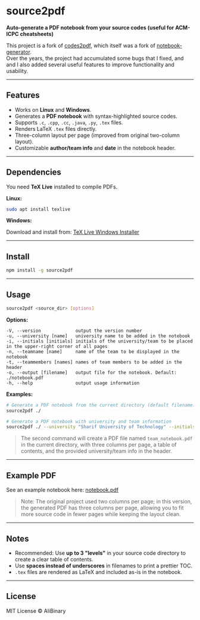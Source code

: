 # source2pdf

**Auto-generate a PDF notebook from your source codes (useful for ACM-ICPC cheatsheets)**

This project is a fork of [codes2pdf](https://github.com/Erfaniaa/codes2pdf), which itself was a fork of [notebook-generator](https://github.com/pin3da/notebook-generator).  
Over the years, the project had accumulated some bugs that I fixed, and and I also added several useful features to improve functionality and usability.

---

## Features

- Works on **Linux** and **Windows**.
- Generates a **PDF notebook** with syntax-highlighted source codes.
- Supports `.c`, `.cpp`, `.cc`, `.java`, `.py`, `.tex` files.
- Renders LaTeX `.tex` files directly.
- Three-column layout per page (improved from original two-column layout).
- Customizable **author/team info** and **date** in the notebook header.

---

## Dependencies

You need **TeX Live** installed to compile PDFs.

**Linux:**

```bash
sudo apt install texlive
```

**Windows:**

Download and install from: [TeX Live Windows Installer](https://www.tug.org/texlive/acquire-netinstall.html)

---

## Install

```bash
npm install -g source2pdf
```

---

## Usage

```bash
source2pdf <source_dir> [options]
```

**Options:**

```
-V, --version             output the version number
-u, --university [name]   university name to be added in the notebook
-i, --initials [initials] initials of the university/team to be placed in the upper-right corner of all pages
-n, --teamname [name]     name of the team to be displayed in the notebook
-t, --teammembers [names] names of team members to be added in the header
-o, --output [filename]   output file for the notebook. Default: ./notebook.pdf
-h, --help                output usage information
```

**Examples:**

```bash
# Generate a PDF notebook from the current directory (default filename: notebook.pdf)
source2pdf ./ 

# Generate a PDF notebook with university and team information
source2pdf ./ --university "Sharif University of Technology" --initials SUT --teamname "Init to win it" --teammembers "Ali Ghanbari, Zahra Ghalvenave" --output ./team_notebook.pdf
```

> The second command will create a PDF file named `team_notebook.pdf` in the current directory, with three columns per page, a table of contents, and the provided university/team info in the header.

---

## Example PDF

See an example notebook here: [notebook.pdf](https://github.com/AliBinary/source2pdf/blob/master/sample_notebook.pdf)

> Note: The original project used two columns per page; in this version, the generated PDF has three columns per page, allowing you to fit more source code in fewer pages while keeping the layout clean.

---

## Notes

- Recommended: Use **up to 3 "levels"** in your source code directory to create a clear table of contents.
- Use **spaces instead of underscores** in filenames to print a prettier TOC.
- `.tex` files are rendered as LaTeX and included as-is in the notebook.

---

## License

MIT License © AliBinary
